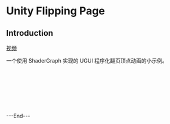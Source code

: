 # Unity Flipping Page



## Introduction

[视频](https://www.bilibili.com/video/BV1f5smzyEi6/?share_source=copy_web&vd_source=6ab4ba0141d2dde7e99286a91d0f8ffa)

一个使用 ShaderGraph 实现的 UGUI 程序化翻页顶点动画的小示例。







<br>
<br>
<br>
<br>
<br>
<br>

---End---
